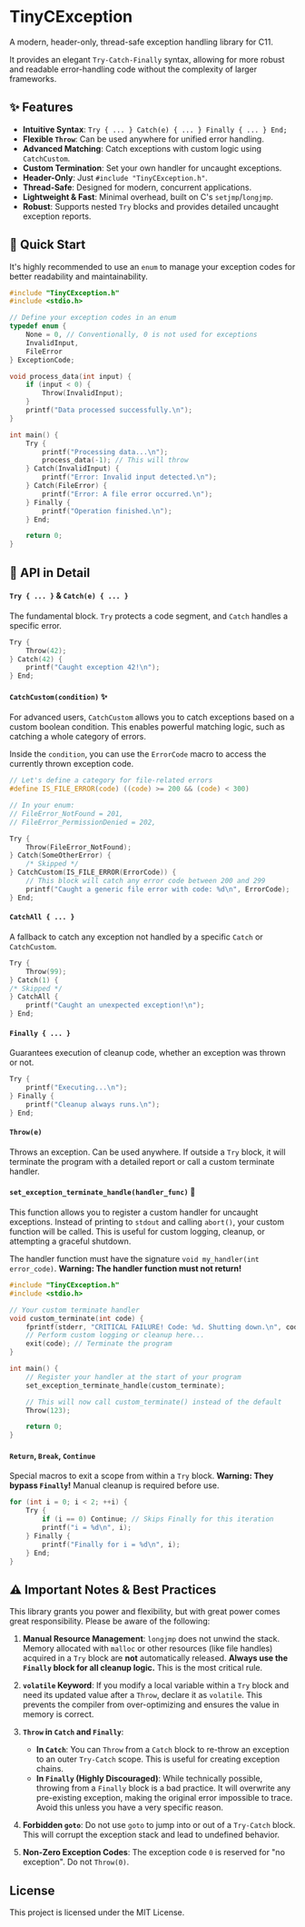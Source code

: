 # TinyCException

A modern, header-only, thread-safe exception handling library for C11.

It provides an elegant `Try-Catch-Finally` syntax, allowing for more robust and readable error-handling code without the complexity of larger frameworks.

## ✨ Features

-   **Intuitive Syntax**: `Try { ... } Catch(e) { ... } Finally { ... } End;`
-   **Flexible `Throw`**: Can be used anywhere for unified error handling.
-   **Advanced Matching**: Catch exceptions with custom logic using `CatchCustom`.
-   **Custom Termination**: Set your own handler for uncaught exceptions.
-   **Header-Only**: Just `#include "TinyCException.h"`.
-   **Thread-Safe**: Designed for modern, concurrent applications.
-   **Lightweight & Fast**: Minimal overhead, built on C's `setjmp`/`longjmp`.
-   **Robust**: Supports nested `Try` blocks and provides detailed uncaught exception reports.

## 🚀 Quick Start

It's highly recommended to use an `enum` to manage your exception codes for better readability and maintainability.

```c
#include "TinyCException.h"
#include <stdio.h>

// Define your exception codes in an enum
typedef enum {
    None = 0, // Conventionally, 0 is not used for exceptions
    InvalidInput,
    FileError
} ExceptionCode;

void process_data(int input) {
    if (input < 0) {
        Throw(InvalidInput);
    }
    printf("Data processed successfully.\n");
}

int main() {
    Try {
        printf("Processing data...\n");
        process_data(-1); // This will throw
    } Catch(InvalidInput) {
        printf("Error: Invalid input detected.\n");
    } Catch(FileError) {
        printf("Error: A file error occurred.\n");
    } Finally {
        printf("Operation finished.\n");
    } End;

    return 0;
}
```

## 📖 API in Detail

#### `Try { ... }` & `Catch(e) { ... }`
The fundamental block. `Try` protects a code segment, and `Catch` handles a specific error.

```c
Try {
    Throw(42);
} Catch(42) {
    printf("Caught exception 42!\n");
} End;
```

#### `CatchCustom(condition)` ✨
For advanced users, `CatchCustom` allows you to catch exceptions based on a custom boolean condition. This enables powerful matching logic, such as catching a whole category of errors.

Inside the `condition`, you can use the `ErrorCode` macro to access the currently thrown exception code.

```c
// Let's define a category for file-related errors
#define IS_FILE_ERROR(code) ((code) >= 200 && (code) < 300)

// In your enum:
// FileError_NotFound = 201,
// FileError_PermissionDenied = 202,

Try {
    Throw(FileError_NotFound);
} Catch(SomeOtherError) {
    /* Skipped */
} CatchCustom(IS_FILE_ERROR(ErrorCode)) {
    // This block will catch any error code between 200 and 299
    printf("Caught a generic file error with code: %d\n", ErrorCode);
} End;
```

#### `CatchAll { ... }`
A fallback to catch any exception not handled by a specific `Catch` or `CatchCustom`.

```c
Try {
    Throw(99);
} Catch(1) {
/* Skipped */ 
} CatchAll {
    printf("Caught an unexpected exception!\n");
} End;
```

#### `Finally { ... }`
Guarantees execution of cleanup code, whether an exception was thrown or not.

```c
Try {
    printf("Executing...\n");
} Finally {
    printf("Cleanup always runs.\n");
} End;
```

#### `Throw(e)`
Throws an exception. Can be used anywhere. If outside a `Try` block, it will terminate the program with a detailed report or call a custom terminate handler.

#### `set_exception_terminate_handle(handler_func)` 🚀
This function allows you to register a custom handler for uncaught exceptions. Instead of printing to `stdout` and calling `abort()`, your custom function will be called. This is useful for custom logging, cleanup, or attempting a graceful shutdown.

The handler function must have the signature `void my_handler(int error_code)`. **Warning: The handler function must not return!**

```c
#include "TinyCException.h"
#include <stdio.h>

// Your custom terminate handler
void custom_terminate(int code) {
    fprintf(stderr, "CRITICAL FAILURE! Code: %d. Shutting down.\n", code);
    // Perform custom logging or cleanup here...
    exit(code); // Terminate the program
}

int main() {
    // Register your handler at the start of your program
    set_exception_terminate_handle(custom_terminate);

    // This will now call custom_terminate() instead of the default
    Throw(123); 

    return 0;
}
```

#### `Return`, `Break`, `Continue`
Special macros to exit a scope from within a `Try` block. **Warning: They bypass `Finally`!** Manual cleanup is required before use.

```c
for (int i = 0; i < 2; ++i) {
    Try {
        if (i == 0) Continue; // Skips Finally for this iteration
        printf("i = %d\n", i);
    } Finally {
        printf("Finally for i = %d\n", i);
    } End;
}
```

## ⚠️ Important Notes & Best Practices

This library grants you power and flexibility, but with great power comes great responsibility. Please be aware of the following:

1.  **Manual Resource Management**: `longjmp` does not unwind the stack. Memory allocated with `malloc` or other resources (like file handles) acquired in a `Try` block are **not** automatically released. **Always use the `Finally` block for all cleanup logic.** This is the most critical rule.

2.  **`volatile` Keyword**: If you modify a local variable within a `Try` block and need its updated value after a `Throw`, declare it as `volatile`. This prevents the compiler from over-optimizing and ensures the value in memory is correct.

3.  **`Throw` in `Catch` and `Finally`**:
    *   **In `Catch`**: You can `Throw` from a `Catch` block to re-throw an exception to an outer `Try-Catch` scope. This is useful for creating exception chains.
    *   **In `Finally` (Highly Discouraged)**: While technically possible, throwing from a `Finally` block is a bad practice. It will overwrite any pre-existing exception, making the original error impossible to trace. Avoid this unless you have a very specific reason.

4.  **Forbidden `goto`**: Do not use `goto` to jump into or out of a `Try-Catch` block. This will corrupt the exception stack and lead to undefined behavior.

5.  **Non-Zero Exception Codes**: The exception code `0` is reserved for "no exception". Do not `Throw(0)`.

## License

This project is licensed under the MIT License.
